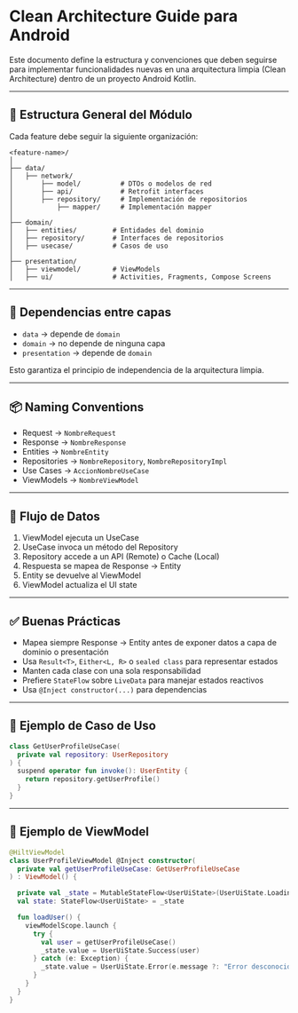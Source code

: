 # Clean Architecture Guide para Android

Este documento define la estructura y convenciones que deben seguirse para implementar funcionalidades nuevas en una arquitectura limpia (Clean Architecture) dentro de un proyecto Android Kotlin.

---

## 🧱 Estructura General del Módulo

Cada feature debe seguir la siguiente organización:

```
<feature-name>/
│
├── data/
│   ├── network/            
│       ├── model/          # DTOs o modelos de red
│       ├── api/            # Retrofit interfaces
│       ├── repository/     # Implementación de repositorios
│           ├── mapper/     # Implementación mapper
│
├── domain/
│   ├── entities/         # Entidades del dominio
│   ├── repository/       # Interfaces de repositorios
│   ├── usecase/          # Casos de uso
│
├── presentation/
│   ├── viewmodel/        # ViewModels
│   ├── ui/               # Activities, Fragments, Compose Screens
```

---

## 🧩 Dependencias entre capas

- `data` → depende de `domain`
- `domain` → no depende de ninguna capa
- `presentation` → depende de `domain`

Esto garantiza el principio de independencia de la arquitectura limpia.

---

## 📦 Naming Conventions

- Request → `NombreRequest`
- Response → `NombreResponse`
- Entities → `NombreEntity`
- Repositories → `NombreRepository`, `NombreRepositoryImpl`
- Use Cases → `AccionNombreUseCase`
- ViewModels → `NombreViewModel`

---

## 🔄 Flujo de Datos

1. ViewModel ejecuta un UseCase
2. UseCase invoca un método del Repository
3. Repository accede a un API (Remote) o Cache (Local)
4. Respuesta se mapea de Response → Entity
5. Entity se devuelve al ViewModel
6. ViewModel actualiza el UI state

---

## ✅ Buenas Prácticas

- Mapea siempre Response → Entity antes de exponer datos a capa de dominio o presentación
- Usa `Result<T>`, `Either<L, R>` o `sealed class` para representar estados
- Manten cada clase con una sola responsabilidad
- Prefiere `StateFlow` sobre `LiveData` para manejar estados reactivos
- Usa `@Inject constructor(...)` para dependencias

---

## 📄 Ejemplo de Caso de Uso

```kotlin
class GetUserProfileUseCase(
  private val repository: UserRepository
) {
  suspend operator fun invoke(): UserEntity {
    return repository.getUserProfile()
  }
}
```

---

## 📄 Ejemplo de ViewModel

```kotlin
@HiltViewModel
class UserProfileViewModel @Inject constructor(
  private val getUserProfileUseCase: GetUserProfileUseCase
) : ViewModel() {

  private val _state = MutableStateFlow<UserUiState>(UserUiState.Loading)
  val state: StateFlow<UserUiState> = _state

  fun loadUser() {
    viewModelScope.launch {
      try {
        val user = getUserProfileUseCase()
        _state.value = UserUiState.Success(user)
      } catch (e: Exception) {
        _state.value = UserUiState.Error(e.message ?: "Error desconocido")
      }
    }
  }
}
